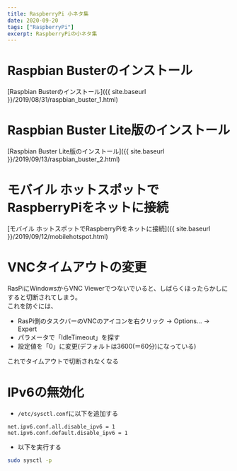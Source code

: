 ```yaml
---
title: RaspberryPi 小ネタ集
date: 2020-09-20
tags: ["RaspberryPi"]
excerpt: RaspberryPiの小ネタ集
---
```


# Raspbian Busterのインストール
[Raspbian Busterのインストール]({{ site.baseurl }}/2019/08/31/raspbian_buster_1.html)  


# Raspbian Buster Lite版のインストール
[Raspbian Buster Lite版のインストール]({{ site.baseurl }}/2019/09/13/raspbian_buster_2.html)  

# モバイル ホットスポットでRaspberryPiをネットに接続
[モバイル ホットスポットでRaspberryPiをネットに接続]({{ site.baseurl }}/2019/09/12/mobilehotspot.html)  

# VNCタイムアウトの変更
RasPiにWindowsからVNC Viewerでつないでいると、しばらくほったらかしにすると切断されてしまう。  
これを防ぐには、  

- RasPi側のタスクバーのVNCのアイコンを右クリック → Options... → Expert   
- パラメータで「IdleTimeout」を探す
- 設定値を「0」に変更(デフォルトは3600(＝60分)になっている)

これでタイムアウトで切断されなくなる  

# IPv6の無効化
- ``/etc/sysctl.conf``に以下を追加する  
```
net.ipv6.conf.all.disable_ipv6 = 1
net.ipv6.conf.default.disable_ipv6 = 1
```
- 以下を実行する  
```bash
sudo sysctl -p
```
